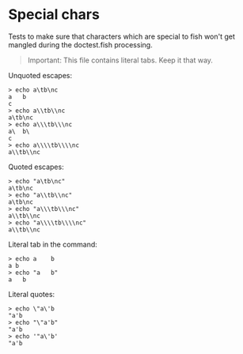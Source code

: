 # Special chars

Tests to make sure that characters which are special to fish won't get mangled during the doctest.fish processing.

> Important: This file contains literal tabs. Keep it that way.

Unquoted escapes:

    > echo a\tb\nc
    a	b
    c
    > echo a\\tb\\nc
    a\tb\nc
    > echo a\\\tb\\\nc
    a\	b\
    c
    > echo a\\\\tb\\\\nc
    a\\tb\\nc

Quoted escapes:

    > echo "a\tb\nc"
    a\tb\nc
    > echo "a\\tb\\nc"
    a\tb\nc
    > echo "a\\\tb\\\nc"
    a\\tb\\nc
    > echo "a\\\\tb\\\\nc"
    a\\tb\\nc

Literal tab in the command:

    > echo a	b
    a b
    > echo "a	b"
    a	b

Literal quotes:

    > echo \"a\'b
    "a'b
    > echo "\"a'b"
    "a'b
    > echo '"a\'b'
    "a'b
